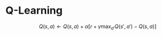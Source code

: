 # Q-Learning

```math
Q(s, a) \leftarrow Q(s, a) + \alpha [r + \gamma \max_{a'} Q(s', a') - Q(s, a)]
```
